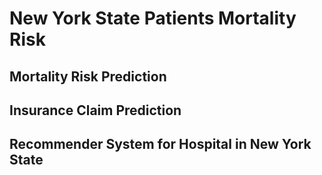 # New York State Patients Mortality Risk

## Mortality Risk Prediction

## Insurance Claim Prediction

## Recommender System for Hospital in New York State
